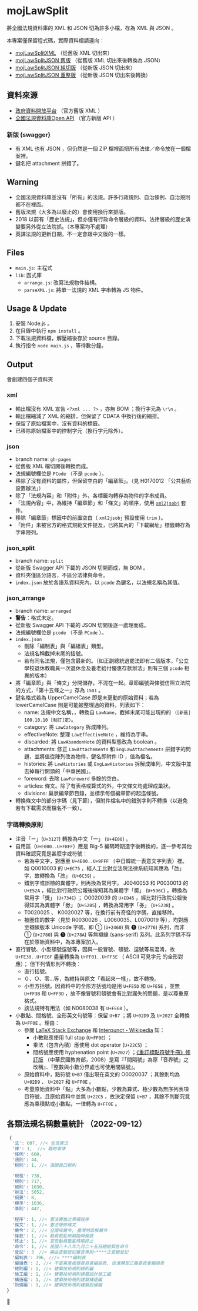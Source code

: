 # mojLawSplit
將全國法規資料庫的 XML 和 JSON 切為許多小檔，存為 XML 與 JSON 。

本專案僅保留程式碼，實際資料檔請連向：
* [mojLawSplitXML](https://github.com/kong0107/mojLawSplitXML) （從舊版 XML 切出來）
* [mojLawSplitJSON 舊版](https://github.com/kong0107/mojLawSplitJSON) （從舊版 XML 切出來後轉換為 JSON）
* [mojLawSplitJSON 純切版](https://github.com/kong0107/mojLawSplitJSON/tree/arranged) （從新版 JSON 切出來）
* [mojLawSplitJSON 重整版](https://github.com/kong0107/mojLawSplitJSON/tree/arranged) （從新版 JSON 切出來後轉換）


## 資料來源
* [政府資料開放平台](https://data.gov.tw/datasets/search?query=%E6%B3%95%E8%A6%8F) （官方舊版 XML ）
* [全國法規資料庫Open API](https://law.moj.gov.tw/api/swagger/ui/index) （官方新版 API ）

### 新版 (swagger)
* 有 XML 也有 JSON ，但仍然是一個 ZIP 檔裡面把所有法律／命令放在一個檔案裡。
* 鍵名把 attachment 拼錯了。


## Warning
* 全國法規資料庫並沒有「所有」的法規。許多行政規則、自治條例、自治規則都不在裡面。
* 舊版法規（大多為以廢止的）會使用換行來排版。
* 2018 以前有「歷史法規」，但亦僅有行政命令層級的資料。法律層級的歷史演變要另外從立法院抓。（本專案均不處理）
* 英譯法規的更新日期，不一定會跟中文版的一樣。


## Files
* `main.js`: 主程式
* `lib`: 函式庫
  * `arrange.js`: 改寫法規物件結構。
  * `parseXML.js`: 將單一法規的 XML 字串轉為 JS 物件。


## Usage & Update
1. 安裝 Node.js 。
2. 在目錄中執行 `npm install` 。
3. 下載法規資料檔，解壓縮後存於 source 目錄。
4. 執行指令 `node main.js` ，等待數分鐘。


## Output
會創建四個子資料夾

### xml
* 輸出檔沒有 XML 宣告 `<?xml ... ?>` ，亦無 BOM ；換行字元為 `\r\n` 。
* 輸出檔縮減了 XML 的縮排，但保留了 CDATA 中換行後的縮排。
* 保留了原始檔案中，沒有資料的標籤。
* 已移除原始檔案中的控制字元（換行字元除外）。

### json
* branch name: `gh-pages`
* 從舊版 XML 檔切開後轉換而成。
* 法規編號欄位是 `PCode` （不是 `pcode` ）。
* 移除了沒有資料的屬性，但保留空白的「編章節」。（見 H0170012 「公共藝術設置辦法」）
* 除了「法規內容」和「附件」外，各標籤均轉存為物件的字串成員。
* 「法規內容」中，為維持「編章節」和「條文」的順序，使用 [`xml2jsobj`](https://www.npmjs.com/package/xml2jsobj) 套件。
* 移除「編章節」標籤中的前置空白（ `xml2jsobj` 預設使用 `trim` ）。
* 「附件」未被官方的格式規範文件提及，已將其內的「下載網址」標籤轉存為字串陣列。

### json_split
* branch name: `split`
* 從新版 Swagger API 下載的 JSON 切開而成，無 BOM 。
* 資料夾僅區分語言，不區分法律與命令。
* `index.json` 放於各語系資料夾內，以 `pcode` 為鍵名，以法規名稱為其值。

### json_arrange
* branch name: `arranged`
* **警告**：格式未定。
* 從新版 Swagger API 下載的 JSON 切開後逐一處理而成。
* 法規編號欄位是 `pcode` （不是 `PCode` ）。
* `index.json`
  * 刪除「編制表」與「編組表」類型。
  * 法規名稱截掉末尾的括號。
  * 若有同名法規，僅包含最新的。（如正副總統選罷法即有二個版本，「公立學校退休教職員一次退休金及養老給付優惠存款辦法」則有三個 `pcode` 相異的版本）
* 將「編章節」與「條文」分開儲存，不混在一起。章節編號與條號仿照立法院的方式，「第十五條之一」存為 `1501` 。
* 鍵名格式若為 UpperCamelCase 即是未更動的原始資料；若為 lowerCamelCase 則是可能被整理過的資料，列表如下：
  * name: 法規中文名稱，，轉換自 `LawName`，截掉末尾可能出現的的 `（[新舊] 100.10.10 [制訂]定）`。
  * category: 將 `LawCategory` 拆成陣列。
  * effectiveNote: 整理 `LawEffectiveNote` ，維持為字串。
  * discarded: 將 `LawAbandonNote` 的資料型態改為 boolean 。
  * attachments: 修正 `LawAttachements` 和 `EngLawAttachements` 拼錯字的問題，並將值從陣列改為物件，鍵名即附件 ID ，值為檔名。
  * histories: 將 `LawHistories` 或 `EngLawHistories` 拆解成陣列，中文版中並去掉每行開頭的「中華民國」。
  * foreword: 去除 `LawForeword` 多餘的空白。
  * articles: 條文。除了有表格或算式的外，中文條文均處理成巢狀。
  * divisions: 巢狀編章節目錄，並標示每個編章節的起迄條號。
* 轉換條文中的部分字碼（見下節），但附件檔名中的錯別字則不轉換（以避免若有下載需求而檔名不一致）。

### 字碼轉換原則
* 注音「ㄧ」(`U+3127`) 轉換為中文「一」 (`U+4E00`) 。
* 自用區（`U+E000..U+F8FF`）應是 Big-5 編碼時期造字後轉換的，逐一參考其他資料確認究竟是甚麼字或符號：
  * 若為中文字，對應至 `U+4E00..U+9FFF` （中日韓統一表意文字列表）裡。
    如 Q0010003 的 `U+EC75` ，經人工比對立法院法律系統知其應為「氹」字，故轉換為「氹」 (`U+6C39`) 。
  * 錯別字或誤植的異體字，則再換為常用字。
    J0040053 和 P0030013 的 `U+E52A` ，經比對行政院公報後得知其為異體字「奬」 (`U+596C`) ，轉換為常用字「獎」 (`U+734E`) ；
    O0020039 的 `U+ED45` ，經比對行政院公報後得知其為異體字「劵」 (`U+52B5`) ，轉換為常用字「券」 (`U+5238`) 。
  * T0020025 、 K0020027 等，在換行前有奇怪的字碼，直接移除。
  * 被圈住的數字（見於 R0030026 、L0060035、L0070019 等），均對應至襯線版本 Unicode 字碼，即 ① (`U+2460`) 與 ❶ (`U+2776`) 系列，而非 ➀ (`U+2780`) 與 ➊ (`U+278A`) 等無襯線 (sans-serif) 系列。此系列字碼不存在於原始資料中，為本專案加入。
* 直行冒號、小型頓號逗號等，因與一般冒號、頓號、逗號等易混淆，故 `U+FE30..U+FE6F` 盡量轉換為 `U+FF01..U+FF5E` （ ASCII 可見字元 的全形對應）；
  但下列情形則不轉換：
  * 直行括號。
  * ０、○、零…等，為維持與原文「看起來一樣」，故不轉換。
  * 小型方括號。因資料中的全形方括號均是用 `U+FE5D` 和 `U+FE5E` ，並無 `U+FF3B` 和 `U+FF3D` ，故不像冒號和頓號會有比對漏失的問題，是以尊重原格式。
  * 該法規特有用法（如 N0080038 有 `U+FE68` ）。
* 小數點、間格號、全形英文句號等：保留 `U+B7` ；將 `U+02D9` 及 `U+2027` 全轉換為 `U+FF0E` 。理由：
  * 參閱 [LaTeX Stack Exchange](https://tex.stackexchange.com/questions/19180/) 和 [Interpunct - Wikipedia](https://en.wikipedia.org/wiki/Interpunct#Similar_symbols) 知：
    * 小數點應使用 full stop (`U+FF0E`) ；
    * 乘法（包含內積）應使用 dot operator (`U+22C5`) ；
    * 間格號應使用 hyphenation point (`U+2027`) ；[《重訂標點符號手冊》修訂版](https://language.moe.gov.tw/001/upload/files/site_content/m0001/hau/c2.htm) （中華民國教育部，2008）是寫『「間隔號」為原「音界號」之改稱』、『整數與小數分界處也可使用間隔號』。
  * 原始資料中，點符號 `U+B7` 僅出現在英文的 O0020037 ；其餘則均為 `U+02D9` 、 `U+2027` 和 `U+FF0E` 。
  * 考量原始資料中「點」大多為小數點，少數為算式、極少數為無序列表項目符號，且原始資料中並無 `U+22C5` ，故決定保留 `U+B7` ，其餘不判斷究竟應為乘積點或小數點，一律轉為 `U+FF0E` 。


## 各類法規名稱數量統計 （2022-09-12）
```js
 {
  '法': 607, //< 包含憲法
  '律': 1,  //< 戰時軍律
  '條例': 600,
  '通則': 44,
  '稅則': 1, //< 海關進口稅則

  '規程': 738,
  '規則': 717,
  '細則': 1030,
  '辦法': 5052,
  '綱要': 8,
  '標準': 1036,
  '準則': 447,

  '程序': 1, //< 憲法實施之準備程序
  '條文': 1, //< 憲法增修條文
  '嚴令': 2, //< 全國戒嚴令, 臺灣地區解嚴令
  '條款': 1, //< 動員戡亂時期臨時條款
  '終止': 1, //< 宣告動員戡亂時期終止
  '命令': 1, //< 民國八十八年九月二十五日總統緊急命令
  '登記': 3  //< 藥品查驗登記審查準則─****之查驗登記
  '編制表': 396, ///< ****編制表
  '編組表': 2, //< 不當黨產處理委員會編組表, 促進轉型正義委員會編組表
  '總則編': 1, //< 建築技術規則總則編
  '施工編': 1, //< 建築技術規則建築設計施工編
  '構造編': 1, //< 建築技術規則建築構造編
  '設備編': 1, //< 建築技術規則建築設備編
}
```
